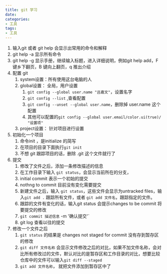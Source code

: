 ```yaml
---
title: git 学习
date: 
categories:
- 工具
tags:
- 工具
---
```


1. 输入git 或者 git help 会显示出常用的命令和解释
2. git help -a 显示所有命令
3. git help -g 显示手册，继续输入标题，进入详细说明，例如git help add，F 键乡下翻页，B 键向上翻页，q 推出介绍
4. 配置 git
	1. system设置：所有使用这台电脑的人
	2. global设置： 全局，用户设置
		1. `git config --global user.name "吕嘉文"`，设置名字
		2. `git config --list` ,查看配置
		3. `git config --unset --global user.name`，删除掉 user.name 这个配置
		4. 其他可以配置的`git config --global user.email/color.ui(true)/ "设置项"`
	3. project设置： 针对项目进行设置
5. 初始化一个项目
	1. 命令init ，是initialize 的简写
	2. 在项目的目录下面执行`git init`
	3. 不想 git 跟踪项目的话，删除 .git 这个文件就行了 
6. 提交
	1. 修改了文件之后，添加一条修改描述的信息
	2. 在工作目录下输入 `git status`，会显示当前所在的分支，
	3. initial commit 表示一个初始的提交
	4. nothng to commit 目前没有变化需要提交
	5. 新建文件之后，输入 `git status`，这些文件会显示为untracked files，输入`git add .` 跟踪所有文件，或者 `git add 文件名`，跟踪指定的文件。
	6. 跟踪的文件有变化的话，输入git status 会提示changes to be commit 将要提交的修改
	7. `git commit 描述信息` -m '确认提交'`
	8. git log 查看以往的提交
7. 修改一个文件之后
	1. `git status` 的结果是 changes not staged for commit 没有存到暂存区的修改
	2. `git diff 文件名称` 会显示文件修改之后的对比，如果不加文件名称，会对比所有修改过的文件，默认对比的是暂存区和工作目录的对比，想要比较仓库中的文件可以输入`git diff --staged`
	3. `git add 文件名称`， 就把文件添加到暂存区中了
